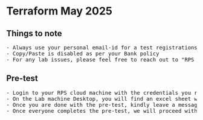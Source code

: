 # Terraform May 2025

## Things to note
<pre>
- Always use your personal email-id for a test registrations ( don't use your BOFA id )
- Copy/Paste is disabled as per your Bank policy
- For any lab issues, please feel free to reach out to "RPS Consulting PVT Ltd" user in the WebEx chat. In case, the problem isn't resolved for longer time do let me know
</pre>

## Pre-test
<pre>
- Login to your RPS cloud machine with the credentials you received on your official training invite
- On the Lab machine Desktop, you will find an excel sheet with the pre-test url and your pre-test login credentials
- Once you are done with the pre-test, kindly leave a message via chat or let me know if you don't have access to webex chat
- Once everyone completes the pre-test, we will proceed with the training
</pre>
